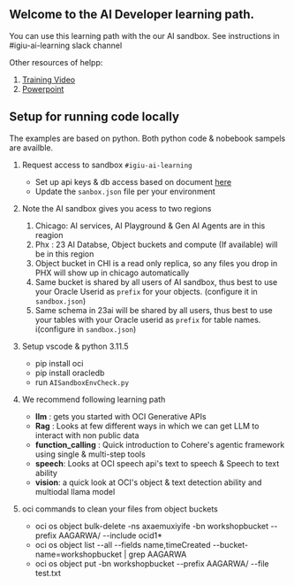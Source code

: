 ## Welcome to the AI Developer learning path. 

You can use this learning path with the our AI sandbox. See instructions in #igiu-ai-learning slack channel

Other resources of helpp: 
1. [Training Video](https://oracle-my.sharepoint.com/:v:/p/ashish_ag_agarwal/EUIBQblxmdlGtxFPg6C6Vv4Byx9KZRCQWaoELwUvLMYyXw?nav=eyJyZWZlcnJhbEluZm8iOnsicmVmZXJyYWxBcHAiOiJPbmVEcml2ZUZvckJ1c2luZXNzIiwicmVmZXJyYWxBcHBQbGF0Zm9ybSI6IldlYiIsInJlZmVycmFsTW9kZSI6InZpZXciLCJyZWZlcnJhbFZpZXciOiJNeUZpbGVzTGlua0NvcHkifX0&e=BC9qVl)
2. [Powerpoint](https://oracle-my.sharepoint.com/:p:/p/ashish_ag_agarwal/EW8530J_QrpTi8XIe3FMmZABjOfVlJQQkfoUqCNDxpUDQQ?e=HcViLd)


## Setup for running code locally
The examples are based on python. Both python code & nobebook sampels are availble. 


1. Request access to sandbox `#igiu-ai-learning`
   - Set up api keys & db access based on document [here](https://confluence.oraclecorp.com/confluence/display/D2OPS/AISandbox#AISandbox-ToAccessADW)
   - Update the  `sanbox.json` file per your environment   
  
2. Note the AI sandbox gives you acess to two regions
   1. Chicago:  AI services, AI Playground & Gen AI Agents are in this reagion
   2. Phx : 23 AI Databse, Object buckets and compute (If  available) will be in this region
   3. Object bucket in CHI is a read only replica, so any files you drop in PHX will show up in chicago automatically
   4. Same bucket is shared by all users of AI sandbox, thus best to use your Oracle Userid  as `prefix` for your objects. (configure it in `sandbox.json`)
   5. Same schema in 23ai will be shared by all users, thus best to use your tables with your Oracle userid as `prefix` for table names. i(configure in `sandbox.json`)

3. Setup vscode &  python 3.11.5
    - pip install oci
    - pip install oracledb
    - run `AISandboxEnvCheck.py`  

5. We recommend following learning path 
    - **llm** : gets you started with OCI Generative APIs 
    - **Rag** : Looks at few different ways in which we can get LLM to interact with non public data
    - **function_calling** : Quick introduction to Cohere's agentic framework using single & multi-step tools
    - **speech**: Looks at OCI speech api's text to speech & Speech to text ability
    - **vision**: a quick look at OCI's object & text detection ability and multiodal llama model 


1. oci commands to clean your files from object buckets 
   - oci os object bulk-delete -ns axaemuxiyife -bn workshopbucket --prefix AAGARWA/ --include ocid1\*
   - oci os object list --all --fields name,timeCreated --bucket-name=workshopbucket | grep AAGARWA
   - oci os object put -bn workshopbucket --prefix AAGARWA/ --file test.txt
